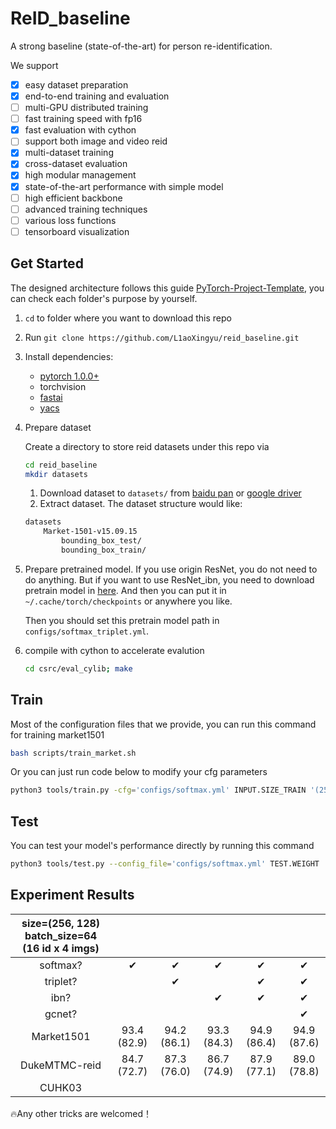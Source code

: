 # ReID_baseline

A strong baseline (state-of-the-art) for person re-identification.

We support
- [x] easy dataset preparation
- [x] end-to-end training and evaluation
- [ ] multi-GPU distributed training
- [ ] fast training speed with fp16
- [x] fast evaluation with cython
- [ ] support both image and video reid
- [x] multi-dataset training
- [x] cross-dataset evaluation
- [x] high modular management
- [x] state-of-the-art performance with simple model
- [ ] high efficient backbone
- [ ] advanced training techniques
- [ ] various loss functions
- [ ] tensorboard visualization 

## Get Started
The designed architecture follows this guide [PyTorch-Project-Template](https://github.com/L1aoXingyu/PyTorch-Project-Template), you can check each folder's purpose by yourself.

1. `cd` to folder where you want to download this repo
2. Run `git clone https://github.com/L1aoXingyu/reid_baseline.git`
3. Install dependencies:
    - [pytorch 1.0.0+](https://pytorch.org/)
    - torchvision
    - [fastai](https://github.com/fastai/fastai)
    - [yacs](https://github.com/rbgirshick/yacs)
4. Prepare dataset

    Create a directory to store reid datasets under this repo via
    ```bash
    cd reid_baseline
    mkdir datasets
    ```
    1. Download dataset to `datasets/` from [baidu pan](https://pan.baidu.com/s/1ntIi2Op) or [google driver](https://drive.google.com/file/d/0B8-rUzbwVRk0c054eEozWG9COHM/view)
    2. Extract dataset. The dataset structure would like:
    ```bash
    datasets
        Market-1501-v15.09.15
            bounding_box_test/
            bounding_box_train/
    ```
5. Prepare pretrained model.
    If you use origin ResNet, you do not need to do anything. But if you want to use ResNet_ibn, you need to download pretrain model in [here](https://drive.google.com/open?id=1thS2B8UOSBi_cJX6zRy6YYRwz_nVFI_S). And then you can put it in `~/.cache/torch/checkpoints` or anywhere you like.
    
    Then you should set this pretrain model path in `configs/softmax_triplet.yml`.

6. compile with cython to accelerate evalution
    ```bash
    cd csrc/eval_cylib; make
    ```

## Train
Most of the configuration files that we provide, you can run this command for training market1501
```bash
bash scripts/train_market.sh
```

Or you can just run code below to modify your cfg parameters 
```bash
python3 tools/train.py -cfg='configs/softmax.yml' INPUT.SIZE_TRAIN '(256, 128)' INPUT.SIZE_TEST '(256, 128)'
```

## Test
You can test your model's performance directly by running this command
```bash
python3 tools/test.py --config_file='configs/softmax.yml' TEST.WEIGHT '/save/trained_model/path'
```

## Experiment Results

| size=(256, 128) batch_size=64 (16 id x 4 imgs) |  |   |  |  |  |
| :------: | :-----: | :-----: | :--: | :---: | :----: |
|    softmax?   |    ✔︎   |   ✔︎    | ✔︎ | ✔︎ | ✔︎ |
|    triplet?   |        |  ✔︎    |  | ✔︎ | ✔︎ |
|    ibn?       |        |        |  ✔︎ |  ✔︎   |  ✔︎ |
|    gcnet?     |        |        |      |      |   ✔︎   |
|  Market1501   | 93.4 (82.9) | 94.2 (86.1) |93.3 (84.3)|94.9 (86.4)| 94.9 (87.6) |
| DukeMTMC-reid | 84.7 (72.7) | 87.3 (76.0) |86.7 (74.9)|87.9 (77.1)| 89.0 (78.8) |
|   CUHK03      | | | | | |



🔥Any other tricks are welcomed！